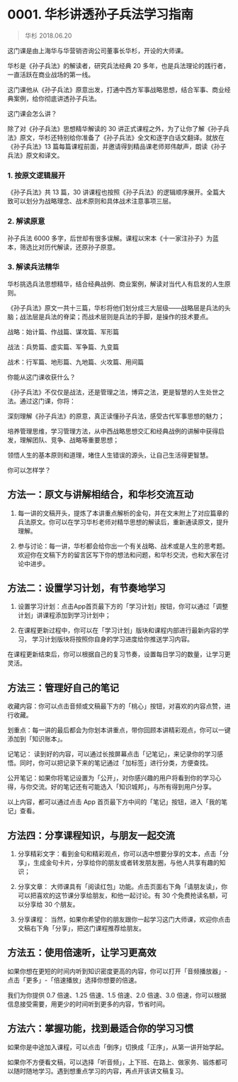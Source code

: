 # 0001. 华杉讲透孙子兵法学习指南
> 华杉 2018.06.20

这门课是由上海华与华营销咨询公司董事长华杉，开设的大师课。

华杉是《孙子兵法》的解读者，研究兵法经典 20 多年，也是兵法理论的践行者，一直活跃在商业战场的第一线。

这门课他从《孙子兵法》原意出发，打通中西方军事战略思想，结合军事、商业经典案例，给你彻底讲透孙子兵法。

这门课会怎么讲？

除了对《孙子兵法》思想精华解读的 30 讲正式课程之外，为了让你了解《孙子兵法》原文，华杉还特别给你准备了《孙子兵法》全文和逐字白话文翻译。就放在《孙子兵法》13 篇每篇课程前面，并邀请得到精品课老师郑伟献声，朗读《孙子兵法》原文和译文。

### 1. 按原文逻辑展开

《孙子兵法》共 13 篇，30 讲课程也按照《孙子兵法》的逻辑顺序展开。全篇大致可以划分为战略理念、战术原则和具体战术注意事项三层。

### 2. 解读原意

孙子兵法 6000 多字，后世却有很多误解。课程以宋本《十一家注孙子》为蓝本，筛选比对历代解读，还原孙子原意。

### 3. 解读兵法精华

华杉挑选兵法思想精华，结合经典战例、商业案例，解读对当代人有启发的人生原则。

《孙子兵法》原文一共十三篇，华杉将他们划分成三大层级——战略层是兵法的头脑；战法层是兵法的脊梁；而战术层则是兵法的手脚，是操作的技术要点。

战略：始计篇、作战篇、谋攻篇、军形篇

战法：兵势篇、虚实篇、军争篇、九变篇

战术：行军篇、地形篇、九地篇、火攻篇、用间篇

你能从这门课收获什么？

《孙子兵法》不仅仅是战法，还是管理之法，博弈之法，更是智慧的人生处世之法。通过这门课，你将：

深刻理解《孙子兵法》的原意，真正读懂孙子兵法，感受古代军事思想的魅力；

培养管理思维，学习管理方法，从中西战略思想交汇和经典战例的讲解中获得启发，理解团队、竞争、战略等重要思想；

领悟人生的基本原则和道理，堵住人生错误的源头，让自己生活得更智慧。

你可以怎样学？

## 方法一：原文与讲解相结合，和华杉交流互动

1. 每一讲的文稿开头，提炼了本讲重点解析的金句，并在文末附上了对应篇章的兵法原文。你可以在学习华杉老师对精华思想的解读后，重新通读原文，提升理解。

2. 参与讨论：每一讲，华杉都会给你出一个有关战略、战术或是人生的思考题。欢迎你在文稿下方的留言区写下你的想法和问题，和华杉交流，也和大家在讨论中进步。

## 方法二：设置学习计划，有节奏地学习

1. 设置学习计划：点击App首页最下方的「学习计划」按钮，你可以通过「调整计划」讲课程添加到学习计划中；

2. 在课程更新过程中，你可以在「学习计划」版块和课程内部进行最新内容的学习， 学习计划版块将按照你自身的学习进度给你推送学习内容。

在课程更新结束后，你可以根据自己的复习节奏，设置每日学习的数量，让学习更灵活。

## 方法三：管理好自己的笔记

收藏内容：你可以点击音频或文稿最下方的「桃心」按钮，对喜欢的内容点赞，进行收藏。

划重点：每一讲的最后都会为你划本讲重点，带你回顾本讲精彩观点，你可以一键添加到「知识账本」。

记笔记： 读到好的内容，可以通过长按屏幕点击「记笔记」，来记录你的学习感悟。同时，你可以把记录下来的笔记通过「加标签」进行分类，方便查找。

公开笔记：如果你将笔记设置为「公开」，对你感兴趣的用户将看到你的学习心得，与你交流。好的笔记还有可能选入「知识城邦」，与所有得到用户分享。

以上内容，都可以通过点击 App 首页最下方中间的「笔记」按钮，进入「我的笔记」查看。

## 方法四：分享课程知识，与朋友一起交流

1. 分享精彩文字：看到金句和精彩观点，你可以选中想要分享的文本，点击「分享」，生成金句卡片，分享给你的朋友或者转发朋友圈，与他人共享有趣的知识；

2. 分享文章： 大师课具有「阅读红包」功能。点击页面右下角「请朋友读」，你可以把喜欢的这节课分享给朋友，和他一起讨论。有 30 个免费抢读名额，可以分享给 30 个朋友。

3. 分享课程： 当然，如果你希望你的朋友跟你一起学习这门大师课，欢迎你点击文稿右下角「分享」，把这门课程推荐给朋友。

## 方法五：使用倍速听，让学习更高效

如果你想在更短的时间内听到知识密度更高的内容，你可以打开「音频播放器」-点击「更多」-「倍速播放」选择你想要的倍速。

我们为你提供 0.7 倍速、1.25 倍速、1.5 倍速、2.0 倍速、3.0 倍速，你可以根据信息接受需要，用更少的时间听到更多的内容，节省时间。

## 方法六：掌握功能，找到最适合你的学习习惯

如果你是中途加入课程，可以点击「倒序」切换成「正序」，从第一讲开始学起。

如果你不方便看文稿，可以选择「听音频」，上下班、在路上、做家务、锻炼都可以随时随地学习。遇到想重点学习的内容，再点开该讲文稿复习。

